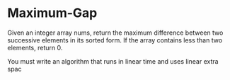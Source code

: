 # Maximum-Gap

Given an integer array nums, return the maximum difference between two successive elements in its sorted form. If the array contains less than two elements, return 0.

You must write an algorithm that runs in linear time and uses linear extra spac
